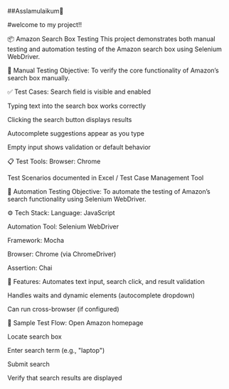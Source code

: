 ##Asslamulaikum👋

#welcome to my project!!

📦 Amazon Search Box Testing
This project demonstrates both manual testing and automation testing of the Amazon search box using Selenium WebDriver.

🧪 Manual Testing
Objective: To verify the core functionality of Amazon’s search box manually.

✅ Test Cases:
 Search field is visible and enabled

 Typing text into the search box works correctly

 Clicking the search button displays results

 Autocomplete suggestions appear as you type

 Empty input shows validation or default behavior

📋 Test Tools:
Browser: Chrome 

Test Scenarios documented in Excel / Test Case Management Tool

🤖 Automation Testing
Objective: To automate the testing of Amazon’s search functionality using Selenium WebDriver.

⚙️ Tech Stack:
Language: JavaScript

Automation Tool: Selenium WebDriver

Framework: Mocha 

Browser: Chrome (via ChromeDriver)

Assertion: Chai

🚀 Features:
Automates text input, search click, and result validation

Handles waits and dynamic elements (autocomplete dropdown)

Can run cross-browser (if configured)

🧾 Sample Test Flow:
Open Amazon homepage

Locate search box

Enter search term (e.g., "laptop")

Submit search

Verify that search results are displayed




